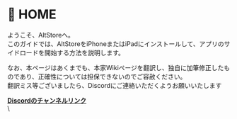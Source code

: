 # 🏡 HOME

ようこそ、AltStoreへ。\
このガイドでは、AltStoreをiPhoneまたはiPadにインストールして、アプリのサイドロードを開始する方法を説明します。

なお、本ページはあくまでも、本家Wikiページを翻訳し、独自に加筆修正したものであり、正確性については担保できないのでご容赦ください。\
翻訳ミス等ございましたら、Discordにご連絡いただくようお願いいたします

[**Discordのチャンネルリンク**](https://discord.gg/8JAy2JG3)\
\
